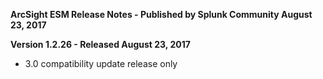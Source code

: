 **ArcSight ESM Release Notes - Published by Splunk Community August 23, 2017**


**Version 1.2.26 - Released August 23, 2017**

* 3.0 compatibility update release only
